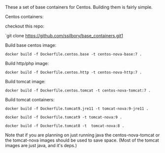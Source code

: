 These a set of base containers for Centos.   Building them is fairly simple.

Centos containers:

checkout this repo:

`git clone https://github.com/ssilbory/base_containers.git1

Build base centos image:

`docker build -f Dockerfile.centos.base -t centos-nova-base:7 .`

Build http/php image:

`docker build -f Dockerfile.centos.http -t centos-nova-http:7 .`

Build tomcat image:

`docker build -f Dockerfile.centos.tomcat -t centos-nova-tomcat:7 .`

Build tomcat containers:

`docker build -f Dockerfile.tomcat9.jre11 -t tomcat-nova:9-jre11 .`

`docker build -f Dockerfile.tomcat9 -t tomcat-nova:9 .`

`docker build -f Dockerfile.tomcat8 -t  tomcat-nova:8 .`

Note that if you are planning on just running java the centos-nova-tomcat or the tomcat-nova images should be used to save space.  (Most of the tomcat images are just java, and it's deps.)
